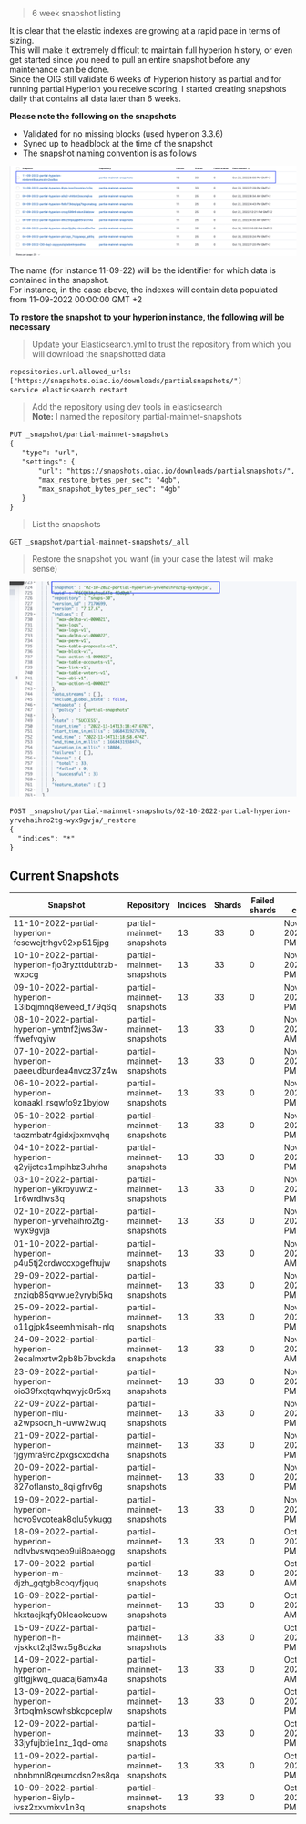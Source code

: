 > 6 week snapshot listing <br>

It is clear that the elastic indexes are growing at a rapid pace in terms of sizing. <br>
This will make it extremely difficult to maintain full hyperion history, or even get started since you need to pull an entire snapshot before any maintenance can be done. <br>
Since the OIG still validate 6 weeks of Hyperion history as partial and for running partial Hyperion you receive scoring, I started creating snapshots daily that contains all data later than 6 weeks. <br>

**Please note the following on the snapshots**

- Validated for no missing blocks (used hyperion 3.3.6) <br>
- Syned up to headblock at the time of the snapshot <br>
- The snapshot naming convention is as follows <br>

<img src="/assets/snapshot-name.png"/> <br>

The name (for instance 11-09-22) will be the identifier for which data is contained in the snapshot. <br>
For instance, in the case above, the indexes will contain data populated from 11-09-2022 00:00:00 GMT +2

**To restore the snapshot to your hyperion instance, the following will be necessary**

> Update your Elasticsearch.yml to trust the repository from which you will download the snapshotted data

```
repositories.url.allowed_urls: ["https://snapshots.oiac.io/downloads/partialsnapshots/"]
service elasticsearch restart
```

> Add the repository using dev tools in elasticsearch <br>
**Note:** I named the repository partial-mainnet-snapshots

```
PUT _snapshot/partial-mainnet-snapshots
{
   "type": "url",
   "settings": {
       "url": "https://snapshots.oiac.io/downloads/partialsnapshots/",
       "max_restore_bytes_per_sec": "4gb",
       "max_snapshot_bytes_per_sec": "4gb" 
   }
}
```

> List the snapshots

```
GET _snapshot/partial-mainnet-snapshots/_all
```

> Restore the snapshot you want (in your case the latest will make sense) <br>

<img src="/assets/snapshot_latest.png"/> <br>

```
POST _snapshot/partial-mainnet-snapshots/02-10-2022-partial-hyperion-yrvehaihro2tg-wyx9gvja/_restore
{
  "indices": "*"
}
```

## Current Snapshots

| Snapshot                                           | Repository                | Indices | Shards | Failed shards | Date created                | Duration |
|----------------------------------------------------|---------------------------|---------|--------|---------------|-----------------------------|----------|
| 11-10-2022-partial-hyperion-fesewejtrhgv92xp515jpg | partial-mainnet-snapshots | 13      | 33     | 0             | Nov 23, 2022 8:40 PM GMT+2  | 21ßs      |
| 10-10-2022-partial-hyperion-fjo3ryzttdubtrzb-wxocg | partial-mainnet-snapshots | 13      | 33     | 0             | Nov 22, 2022 9:11 PM GMT+2  | 32s      |
| 09-10-2022-partial-hyperion-13ibqjmnq8eweed_f79q6q | partial-mainnet-snapshots | 13      | 33     | 0             | Nov 21, 2022 8:35 PM GMT+2  | 15s      |
| 08-10-2022-partial-hyperion-ymtnf2jws3w-ffwefvqyiw | partial-mainnet-snapshots | 13      | 33     | 0             | Nov 21, 2022 7:43 AM GMT+2  | 22s      |
| 07-10-2022-partial-hyperion-paeeudburdea4nvcz37z4w | partial-mainnet-snapshots | 13      | 33     | 0             | Nov 19, 2022 10:38 PM GMT+2 | 31s      |
| 06-10-2022-partial-hyperion-konaakl_rsqwfo9z1byjow | partial-mainnet-snapshots | 13      | 33     | 0             | Nov 18, 2022 5:18 PM GMT+2  | 26s      |
| 05-10-2022-partial-hyperion-taozmbatr4gidxjbxmvqhq | partial-mainnet-snapshots | 13      | 33     | 0             | Nov 17, 2022 4:55 PM GMT+2  | 23s      |
| 04-10-2022-partial-hyperion-q2yijctcs1mpihbz3uhrha | partial-mainnet-snapshots | 13      | 33     | 0             | Nov 16, 2022 6:33 PM GMT+2  | 21s      |
| 03-10-2022-partial-hyperion-yikroyuwtz-1r6wrdhvs3q | partial-mainnet-snapshots | 13      | 33     | 0             | Nov 15, 2022 8:11 PM GMT+2  | 29s      |
| 02-10-2022-partial-hyperion-yrvehaihro2tg-wyx9gvja | partial-mainnet-snapshots | 13      | 33     | 0             | Nov 14, 2022 3:18 PM GMT+2  | 11s      |
| 01-10-2022-partial-hyperion-p4u5tj2crdwccxpgefhujw | partial-mainnet-snapshots | 13      | 33     | 0             | Nov 14, 2022 7:46 AM GMT+2  | 22s      |
| 29-09-2022-partial-hyperion-znziqb85qvwue2yrybj5kq | partial-mainnet-snapshots | 13      | 33     | 0             | Nov 13, 2022 7:08 PM GMT+2  | 82s      |
| 25-09-2022-partial-hyperion-o11gjpk4seemhmisah-nlq | partial-mainnet-snapshots | 13      | 33     | 0             | Nov 07, 2022 9:40 PM GMT+2  | 17s      |
| 24-09-2022-partial-hyperion-2ecalmxrtw2pb8b7bvckda | partial-mainnet-snapshots | 13      | 33     | 0             | Nov 07, 2022 7:31 AM GMT+2  | 22s      |
| 23-09-2022-partial-hyperion-oio39fxqtqwhqwyjc8r5xq | partial-mainnet-snapshots | 13      | 33     | 0             | Nov 06, 2022 3:41 PM GMT+2  | 36s      |
| 22-09-2022-partial-hyperion-niu-a2wpsocn_h-uww2wuq | partial-mainnet-snapshots | 13      | 33     | 0             | Nov 04, 2022 4:05 PM GMT+2  | 22s      |
| 21-09-2022-partial-hyperion-fjgymra9rc2pxgscxcdxha | partial-mainnet-snapshots | 13      | 33     | 0             | Nov 03, 2022 9:37 PM GMT+2  | 25s      |
| 20-09-2022-partial-hyperion-827oflansto_8qiigfrv6g | partial-mainnet-snapshots | 13      | 33     | 0             | Nov 02, 2022 10:04 PM GMT+2 | 24s      |
| 19-09-2022-partial-hyperion-hcvo9vcoteak8qlu5ykugg | partial-mainnet-snapshots | 13      | 33     | 0             | Nov 01, 2022 9:38 PM GMT+2  | 27s      |
| 18-09-2022-partial-hyperion-ndtvbvswqoeo9ui8oaeogg | partial-mainnet-snapshots | 13      | 33     | 0             | Oct 31, 2022 5:15 PM GMT+2  | 15s      |
| 17-09-2022-partial-hyperion-m-djzh_gqtgb8coqyfjquq | partial-mainnet-snapshots | 13      | 33     | 0             | Oct 31, 2022 7:29 AM GMT+2  | 21s      |
| 16-09-2022-partial-hyperion-hkxtaejkqfy0kleaokcuow | partial-mainnet-snapshots | 13      | 33     | 0             | Oct 30, 2022 12:05 AM GMT+2 | 28s      |
| 15-09-2022-partial-hyperion-h-vjskkct2ql3wx5g8dzka | partial-mainnet-snapshots | 13      | 33     | 0             | Oct 28, 2022 5:13 PM GMT+2  | 12s      |
| 14-09-2022-partial-hyperion-glttgjkwq_quacaj6amx4a | partial-mainnet-snapshots | 13      | 33     | 0             | Oct 28, 2022 9:07 AM GMT+2  | 30s      |
| 13-09-2022-partial-hyperion-3rtoqlmkscwhsbkcpceplw | partial-mainnet-snapshots | 13      | 33     | 0             | Oct 26, 2022 9:48 PM GMT+2  | 25s      |
| 12-09-2022-partial-hyperion-33jyfujbtie1nx_1qd-oma | partial-mainnet-snapshots | 13      | 33     | 0             | Oct 25, 2022 8:25 PM GMT+2  | 25s      |
| 11-09-2022-partial-hyperion-nbnbmnl8qeumcdsn2es8qa | partial-mainnet-snapshots | 13      | 33     | 0             | Oct 24, 2022 8:56 PM GMT+2  | 23s      |
| 10-09-2022-partial-hyperion-8iylp-ivsz2xxvmixv1n3q | partial-mainnet-snapshots | 13      | 33     | 0             | Oct 23, 2022 7:29 PM GMT+2  | 26s      |